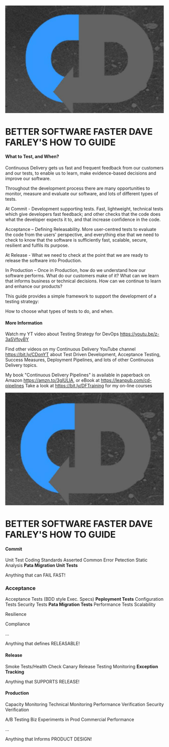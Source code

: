 ![](_page_0_Picture_0.jpeg)

# BETTER SOFTWARE FASTER DAVE FARLEY'S HOW TO GUIDE

#### What to Test, and When?

Continuous Delivery gets us fast and frequent feedback from our customers and our tests, to enable us to learn, make evidence-based decisions and improve our software.

Throughout the development process there are many opportunities to monitor, measure and evaluate our software, and lots of different types of tests.

At Commit - Development supporting tests. Fast, lightweight, technical tests which give developers fast feedback; and other checks that the code does what the developer expects it to, and that increase confidence in the code.

Acceptance – Defining Releasability. More user-centred tests to evaluate the code from the users' perspective, and everything else that we need to check to know that the software is sufficiently fast, scalable, secure, resilient and fulfils its purpose.

At Release - What we need to check at the point that we are ready to release the software into Production.

In Production – Once in Production, how do we understand how our software performs. What do our customers make of it? What can we learn that informs business or technical decisions. How can we continue to learn and enhance our products?

This guide provides a simple framework to support the development of a testing strategy:

How to choose what types of tests to do, and when.

#### **More Information**

Watch my YT video about Testing Strategy for DevOps <a href="https://youtu.be/z-3aSVfoyBY">https://youtu.be/z-3aSVfoyBY</a>

Find other videos on my Continuous Delivery YouTube channel <a href="https://bit.ly/CDonYT">https://bit.ly/CDonYT</a> about Test Driven Development, Acceptance Testing, Success Measures, Deployment Pipelines, and lots of other Continuous Delivery topics.

My book "Continuous Delivery Pipelines" is available in paperback on Amazon https://amzn.to/3gIULIA, or eBook at <a href="https://leanpub.com/cd-pipelines">https://leanpub.com/cd-pipelines</a>
Take a look at <a href="https://bit.ly/DFTraining">https://bit.ly/DFTraining</a> for my on-line courses

![](_page_1_Picture_0.jpeg)

# BETTER SOFTWARE FASTER DAVE FARLEY'S HOW TO GUIDE

#### Commit

Unit Test Coding Standards Asserted Common Error Petection Static Analysis **Pata Migration Unit Tests** 

Anything that can FAIL FAST!

### Acceptance

Acceptance Tests (BDD style Exec. Specs) **Peployment Tests** Configuration Tests Security Tests **Pata Migration Tests** Performance Tests Scalability

Resilience

Compliance

...

Anything that defines RELEASABLE!

#### Release

Smoke Tests/Health Check Canary Release Testing Monitoring **Exception Tracking** 

Anything that SUPPORTS RELEASE!

#### Production

Capacity Monitoring Technical Monitoring Performance Verification Security Verification

A/B Testing Biz Experiments in Prod Commercial Performance

...

Anything that Informs PRODUCT DESIGN!
